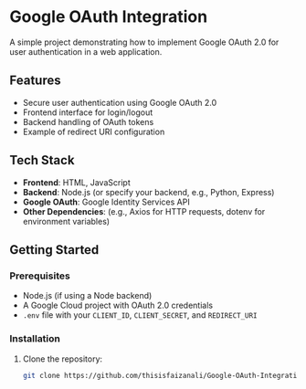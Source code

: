 # Google OAuth Integration

A simple project demonstrating how to implement Google OAuth 2.0 for user authentication in a web application.

## Features

- Secure user authentication using Google OAuth 2.0
- Frontend interface for login/logout
- Backend handling of OAuth tokens
- Example of redirect URI configuration

## Tech Stack

- **Frontend**: HTML, JavaScript
- **Backend**: Node.js (or specify your backend, e.g., Python, Express)
- **Google OAuth**: Google Identity Services API
- **Other Dependencies**: (e.g., Axios for HTTP requests, dotenv for environment variables)

## Getting Started

### Prerequisites

- Node.js (if using a Node backend)
- A Google Cloud project with OAuth 2.0 credentials
- `.env` file with your `CLIENT_ID`, `CLIENT_SECRET`, and `REDIRECT_URI`

### Installation

1. Clone the repository:
   ```bash
   git clone https://github.com/thisisfaizanali/Google-OAuth-Integration.git
   ```

